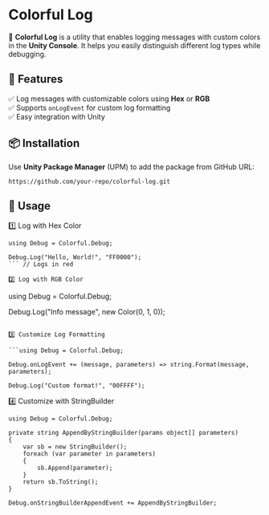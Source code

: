 # Colorful Log

🎨 **Colorful Log** is a utility that enables logging messages with custom colors in the **Unity Console**. It helps you easily distinguish different log types while debugging.  

## 🚀 Features  
✅ Log messages with customizable colors using **Hex** or **RGB**  
✅ Supports `onLogEvent` for custom log formatting  
✅ Easy integration with Unity  

## 📦 Installation  

Use **Unity Package Manager** (UPM) to add the package from GitHub URL:  

```https://github.com/your-repo/colorful-log.git```

## 🔧 Usage

1️⃣ Log with Hex Color

```
using Debug = Colorful.Debug;

Debug.Log("Hello, World!", "FF0000");
``` // Logs in red

2️⃣ Log with RGB Color

```
using Debug = Colorful.Debug;

Debug.Log("Info message", new Color(0, 1, 0));
``` // Logs in green

3️⃣ Customize Log Formatting

```using Debug = Colorful.Debug;

Debug.onLogEvent += (message, parameters) => string.Format(message, parameters);

Debug.Log("Custom format!", "00FFFF");
```

4️⃣ Customize with StringBuilder

```
using Debug = Colorful.Debug;

private string AppendByStringBuilder(params object[] parameters)
{
    var sb = new StringBuilder();
    foreach (var parameter in parameters)
    {
        sb.Append(parameter);
    }
    return sb.ToString();
}
```

```Debug.onStringBuilderAppendEvent += AppendByStringBuilder;```